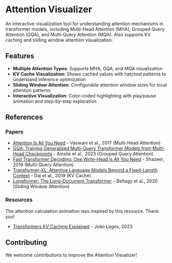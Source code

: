 # Attention Visualizer

An interactive visualization tool for understanding attention mechanisms in transformer models, including Multi-Head Attention (MHA), Grouped Query Attention (GQA), and Multi-Query Attention (MQA). Also supports KV caching and sliding window attention visualization.

## Features

- **Multiple Attention Types**: Supports MHA, GQA, and MQA visualization
- **KV Cache Visualization**: Shows cached values with hatched patterns to understand inference optimization
- **Sliding Window Attention**: Configurable attention window sizes for local attention patterns
- **Interactive Visualization**: Color-coded highlighting with play/pause animation and step-by-step exploration

## References

### Papers
- [Attention Is All You Need](https://arxiv.org/abs/1706.03762) - Vaswani et al., 2017 (Multi-Head Attention)
- [GQA: Training Generalized Multi-Query Transformer Models from Multi-Head Checkpoints](https://arxiv.org/abs/2305.13245) - Ainslie et al., 2023 (Grouped Query Attention)
- [Fast Transformer Decoding: One Write-Head is All You Need](https://arxiv.org/abs/1911.02150) - Shazeer, 2019 (Multi-Query Attention)
- [Transformer-XL: Attentive Language Models Beyond a Fixed-Length Context](https://arxiv.org/abs/1901.02860) - Dai et al., 2019 (KV Cache)
- [Longformer: The Long-Document Transformer](https://arxiv.org/abs/2004.05150) - Beltagy et al., 2020 (Sliding Window Attention)

### Resources
The attention calculation animation was inspired by this resource. Thank you!

- [Transformers KV Caching Explained](https://medium.com/@joaolages/kv-caching-explained-276520203249) - João Lages, 2023


## Contributing

We welcome contributions to improve the Attention Visualizer!
